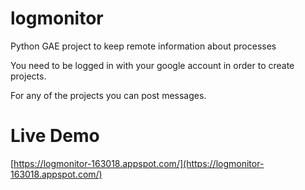 # logmonitor
Python GAE project to keep remote information about processes

You need to be logged in with your google account in order to create projects.

For any of the projects you can post messages.



# Live Demo
[https://logmonitor-163018.appspot.com/](https://logmonitor-163018.appspot.com/)
